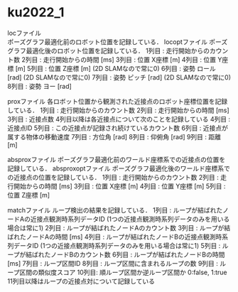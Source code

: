 # ku2022_1

locファイル<br>
ポーズグラフ最適化前のロボット位置を記録している．
locoptファイル
ポーズグラフ最適化後のロボット位置を記録している．
1列目 : 走行開始からのカウント数
2列目 : 走行開始からの時間 [ms]
3列目 : 位置 X座標 [m]
4列目 : 位置 Y座標 [m]
5列目 : 位置 Z座標 [m] (2D SLAMなので常に0)
6列目 : 姿勢 ロール [rad] (2D SLAMなので常に0)
7列目 : 姿勢 ピッチ [rad] (2D SLAMなので常に0)
8列目 : 姿勢 ヨー [rad]


proxファイル
各ロボット位置から観測された近接点のロボット座標位置を記録している．
1列目 : 走行開始からのカウント数
2列目 : 走行開始からの時間 [ms]
3列目 : 近接点数
4列目以降は各近接点について次のことを記録している
4列目 : 近接点ID
5列目 : この近接点が記録され続けているカウント数
6列目 : 近接点が属する物体の移動速度
7列目 : 方位角 [rad]
8列目 : 仰俯角 [rad]
9列目 : 距離 [m]


absproxファイル
ポーズグラフ最適化前のワールド座標系での近接点の位置を記録している．
absproxoptファイル
ポーズグラフ最適化後のワールド座標系での近接点の位置を記録している．
1列目 : 走行開始からのカウント数
2列目 : 走行開始からの時間 [ms]
3列目 : 位置 X座標 [m]
4列目 : 位置 Y座標 [m]
5列目 : 位置 Z座標 [m]


matchファイル
ループ検出の結果を記録している．
1列目 : ループが結ばれたノードAの近接点観測時系列データID (1つの近接点観測時系列データのみを用いる場合は常に1)
2列目 : ループが結ばれたノードAのカウント数
3列目 : ループが結ばれたノードAの時間 [ms]
4列目 : ループが結ばれたノードBの近接点観測時系列データID (1つの近接点観測時系列データのみを用いる場合は常に1)
5列目 : ループが結ばれたノードBのカウント数
6列目 : ループが結ばれたノードBの時間 [ms]
7列目 : ループ区間ID
8列目 : ループ区間に含まれるループの数
9列目 : ループ区間の類似度スコア
10列目: 順ループ区間か逆ループ区間か 0:false, 1:true
11列目以降はループの近接点対について記録している
